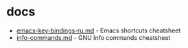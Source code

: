 # docs

- [emacs-key-bindings-ru.md](emacs-key-bindings-ru.md) - Emacs shortcuts cheatsheet
- [info-commands.md](info-commands.md) - GNU Info commands cheatsheet

